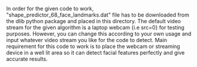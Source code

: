 In order for the given code to work, "shape_predictor_68_face_landmarks.dat" file has to be downloaded from the dlib python package and placed in this directory.
The default video stream for the given algorithm is a laptop webcam {i.e src=0} for testing purposes. However, you can change this according to your own usage and input whatever video stream you like for the code to detect.
Main requirement for this code to work is to place the webcam or streaming device in a well lit area so it can detect facial features perfectly and give accurate results.
